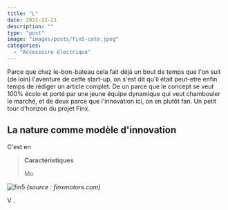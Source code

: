 ```yaml
---
title: "L"
date: 2021-12-21
description: ""
type: "post"
image: "images/posts/fin5-cote.jpeg"
categories: 
  - "Accessoire électrique"
---
```


Parce que chez le-bon-bateau cela fait déjà un bout de temps que l'on suit (de loin) l'aventure de cette start-up, on s'est dit qu'il était peut-etre enfin temps de rédiger un article complet. De un parce que le concept se veut 100% écolo et porté par une jeune équipe dynamique qui veut chambouler le marché, et de deux parce que l'innovation ici, on en plutôt fan. Un petit tour d'horizon du projet Finx.

## La nature comme modèle d'innovation

C'est en


> **Caractéristiques**
> 
> Mo




![fin5](/images/posts/fin5-global.jpeg)
*(source : finxmotors.com)*

V []().
